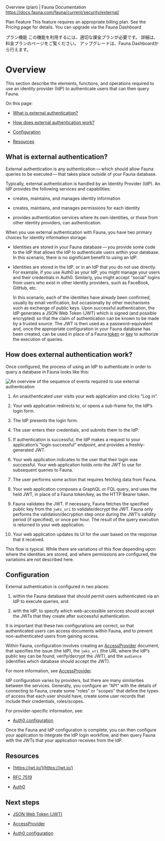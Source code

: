 Overview (plan) | Fauna Documentation
https://docs.fauna.com/fauna/current/security/external/

Plan Feature
This feature requires an appropriate billing plan.
See the Pricing page for details.
You can upgrade via the Fauna Dashboard

プラン機能
この機能を利用するには、適切な課金プランが必要です。
詳細は、料金プランのページをご覧ください。
アップグレードは、Fauna Dashboardから行えます。

# Overview

This section describe the elements, functions, and operations required to use an identity provider (IdP) to authenticate users that can then query Fauna.

On this page:

-   [What is external authentication?](#what)
    
-   [How does external authentication work?](#how)
    
-   [Configuration](#configuration)
    
-   [Resources](#resources)
    

## [](#what)What is external authentication?

External authentication is any authentication — which should allow Fauna queries to be executed — that takes place outside of your Fauna database.

Typically, external authentication is handled by an Identity Provider (IdP). An IdP provides the following services and capabilities:

-   creates, maintains, and manages identity information
    
-   creates, maintains, and manages permissions for each identity
    
-   provides authentication services where its own identities, or those from other identity providers, can authentication.
    

When you use external authentication with Fauna, you have two primary choices for identity information storage:

-   Identities are stored in your Fauna database — you provide some code to the IdP that allows the IdP to authenticate users within your database. In this scenario, there is no significant benefit to using an IdP.
    
-   Identities are stored in the IdP, or in an IdP that you do not use directly. For example, if you use Auth0 as your IdP, you might manage your users and their credentials in Auth0. Similarly, you might accept "social" logins from users who exist in other identity providers, such as FaceBook, GitHub, etc.
    
    In this scenario, each of the identities have already been confirmed, usually by email verification, but occasionally by other mechanisms such as exchange of public keys. Upon successful authentication, the IdP generates a JSON Web Token (JWT) which is signed (and possible encrypted) so that the claim of authentication can be known to be made by a trusted source. The JWT is then used as a password-equivalent and, once the appropriate configuration in your Fauna database has been created, can be used in place of a Fauna [token](https://docs.fauna.com/fauna/current/security/tokens) or [key](https://docs.fauna.com/fauna/current/security/keys) to authorize the execution of queries.
    

## [](#how)How does external authentication work?

Once configured, the process of using an IdP to authenticate in order to query a database in Fauna looks like this:

![An overview of the sequence of events required to use external authentication](https://docs.fauna.com/fauna/current/security/external//../_images/sequence-jwt.svg)

1.  An unauthenticated user visits your web application and clicks "Log in".
    
2.  Your web application redirects to, or opens a sub-frame for, the IdP’s login form.
    
3.  The IdP presents the login form.
    
4.  The user enters their credentials, and submits them to the IdP.
    
5.  If authentication is successful, the IdP makes a request to your application’s "login successful" endpoint, and provides a freshly-generated JWT.
    
6.  Your web application indicates to the user that their login was successful. Your web application holds onto the JWT to use for subsequent queries to Fauna.
    
7.  The user performs some action that requires fetching data from Fauna.
    
8.  Your web application composes a GraphQL or FQL query, and uses the held JWT, in place of a Fauna token/key, as the HTTP Bearer token.
    
9.  Fauna validates the JWT. If necessary, Fauna fetches the specified public key from the `jwks_uri` to validate/decrypt the JWT. Fauna only performs the validation/decryption step once during the JWT’s validity period (if specified), or once per hour. The result of the query execution is returned to your web application.
    
10.  Your web application updates its UI for the user based on the response that it received.
    

This flow is typical. While there are variations of this flow depending upon where the identities are stored, and where permissions are configured, the variations are not described here.

## [](#configuration)Configuration

External authentication is configured in two places:

1.  within the Fauna database that should permit users authenticated via an IdP to execute queries, and
    
2.  with the IdP, to specify which web-accessible services should accept the JWTs that they create after successful authentication.
    

It is important that these two configurations are correct, so that authenticated users can access documents within Fauna, and to prevent non-authenticated users from gaining access.

Within Fauna, configuration involves creating an [AccessProvider](https://docs.fauna.com/fauna/current/security/external/access_provider) document, that specifies the issue (the IdP), the `jwks_uri` (the URL where the IdP’s public key can be found, verify/decrypt the JWT), and the `audience` (identifies which database should accept the JWT).

For more information, see [AccessProvider](https://docs.fauna.com/fauna/current/security/external/access_provider).

IdP configuration varies by providers, but there are many similarities between the services. Generally, you configure an "API" with the details of connecting to Fauna, create some "roles" or "scopes" that define the types of access that each user should have, create some user records that include their credentials, roles/scopes.

For provider-specific information, see:

-   [Auth0 configuration](https://docs.fauna.com/fauna/current/security/external/auth0)
    

Once the Fauna and IdP configuration is complete, you can then configure your application to integrate the IdP login workflow, and then query Fauna with the JWTs that your application receives from the IdP.

## [](#resources)Resources

-   [https://jwt.io/](https://jwt.io/)
    
-   [RFC 7519](https://tools.ietf.org/html/rfc7519)
    
-   [Auth0](https://www.auth0.com/)
    

## [](#next-steps)Next steps

-   [JSON Web Token (JWT)](https://docs.fauna.com/fauna/current/security/external/jwt)
    
-   [AccessProvider](https://docs.fauna.com/fauna/current/security/external/access_provider)
    
-   [Auth0 configuration](https://docs.fauna.com/fauna/current/security/external/auth0)
    
